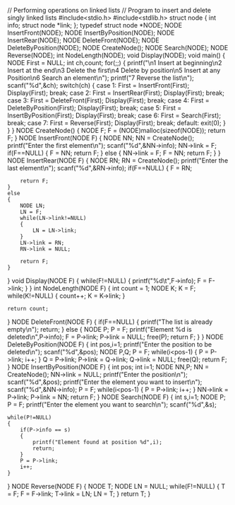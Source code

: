 // Performing operations on linked lists
// Program to insert and delete singly linked lists
#include<stdio.h>
#include<stdlib.h>
struct node
{
    int info;
    struct node *link;
};
typedef struct node *NODE;
NODE InsertFront(NODE);
NODE InsertByPosition(NODE);
NODE InsertRear(NODE);
NODE DeleteFront(NODE);
NODE DeleteByPosition(NODE);
NODE CreateNode();
NODE Search(NODE);
NODE Reverse(NODE);
int NodeLength(NODE);
void Display(NODE);
void main()
{
    NODE First = NULL;
    int ch,count;
    for(;;)
    {
        printf("\n1 Insert at beginning\n2 Insert at the end\n3 Delete the first\n4 Delete by position\n5 Insert at any Position\n6 Search an element\n");
        printf("7 Reverse the list\n");
        scanf("%d",&ch);
        switch(ch)
        {
            case 1: First = InsertFront(First);
                    Display(First);
                    break;
            case 2: First = InsertRear(First);
                    Display(First);
                    break;
            case 3: First = DeleteFront(First);
                    Display(First);
                    break;
            case 4: First = DeleteByPosition(First);
                    Display(First);
                    break;
            case 5: First = InsertByPosition(First);
                    Display(First);
                    break;
            case 6: First = Search(First);
                    break;
            case 7: First = Reverse(First);
                    Display(First);
                    break;
            default: exit(0);
        }
    }
}
NODE CreateNode()
{
    NODE F;
    F = (NODE)malloc(sizeof(NODE));
    return F;
}
NODE InsertFront(NODE F)
{
    NODE NN;
    NN = CreateNode();
    printf("Enter the first element\n");
    scanf("%d",&NN->info);
    NN->link = F;
    if(F==NULL)
    {
        F = NN;
        return F;
    }
    else
    {
        NN->link = F;
        F = NN;
        return F;
    }
}
NODE InsertRear(NODE F)
{
    NODE RN;
    RN = CreateNode();
    printf("Enter the last element\n");
    scanf("%d",&RN->info);
    if(F==NULL)
    {
        F = RN;

        return F;
    }
    else
    {
        NODE LN;
        LN = F;
        while(LN->link!=NULL)
        {
            LN = LN->link;
        }
        LN->link = RN;
        RN->link = NULL;

        return F;
    }
}
void Display(NODE F)
{
    while(F!=NULL)
    {
        printf("%d\t",F->info);
        F = F->link;
    }
}
int NodeLength(NODE F)
{
    int count = 1;
    NODE K;
    K = F;
    while(K!=NULL)
    {
        count++;
        K = K->link;
    }

    return count;
}
NODE DeleteFront(NODE F)
{
    if(F==NULL)
    {
        printf("The list is already empty\n");
        return;
    }
    else
    {
        NODE P;
        P = F;
        printf("Element %d is deleted\n",P->info);
        F = P->link;
        P->link = NULL;
        free(P);
        return F;
    }
}
NODE DeleteByPosition(NODE F)
{
    int pos,i=1;
    printf("Enter the position to be deleted\n");
    scanf("%d",&pos);
        NODE P,Q;
        P = F;
        while(i<pos-1)
        {
            P = P->link;
            i++;
        }
        Q = P->link;
        P->link = Q->link;
        Q->link = NULL;
        free(Q);
        return F;
}
NODE InsertByPosition(NODE F)
{
    int pos;
    int i=1;
    NODE NN,P;
    NN = CreateNode();
    NN->link = NULL;
    printf("Enter the position\n");
    scanf("%d",&pos);
    printf("Enter the element you want to insert\n");
    scanf("%d",&NN->info);
    P = F;
    while(i<pos-1)
    {
        P = P->link;
        i++;
    }
    NN->link = P->link;
    P->link = NN;
    return F;
}
NODE Search(NODE F)
{
    int s,i=1;
    NODE P;
    P = F;
    printf("Enter the element you want to search\n");
    scanf("%d",&s);

    while(P!=NULL)
    {
        if(P->info == s)
        {
            printf("Element found at position %d",i);
            return;
        }
        P = P->link;
        i++;
    }
}
NODE Reverse(NODE F)
{
    NODE T;
    NODE LN = NULL;
    while(F!=NULL)
    {
        T = F;
        F = F->link;
        T->link = LN;
        LN = T;
    }
    return T;
}
